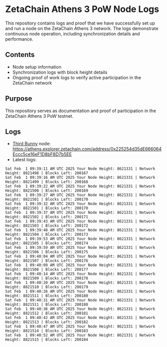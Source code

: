 # ZetaChain Athens 3 PoW Node Logs
This repository contains logs and proof that we have successfully set up and run a node on the ZetaChain Athens 3 network. The logs demonstrate continuous node operation, including synchronization details and performance.

## Contents
- Node setup information
- Synchronization logs with block height details
- Ongoing proof of work logs to verify active participation in the ZetaChain network

## Purpose
This repository serves as documentation and proof of participation in the ZetaChain Athens 3 PoW testnet.

## Logs

- [Third Bunny](https://thirdbunny.xyz/) node: https://athens.explorer.zetachain.com/address/0x225254d35dE666064Eccc5ce16eF1D8bF8D7b5EE
- Latest logs:
```
Sat Feb  1 09:39:11 AM UTC 2025 Your Node Height: 8621331 | Network Height: 8821498 | Blocks Left: 200167
Sat Feb  1 09:39:16 AM UTC 2025 Your Node Height: 8621331 | Network Height: 8821499 | Blocks Left: 200168
Sat Feb  1 09:39:22 AM UTC 2025 Your Node Height: 8621331 | Network Height: 8821500 | Blocks Left: 200169
Sat Feb  1 09:39:27 AM UTC 2025 Your Node Height: 8621331 | Network Height: 8821501 | Blocks Left: 200170
Sat Feb  1 09:39:32 AM UTC 2025 Your Node Height: 8621331 | Network Height: 8821501 | Blocks Left: 200170
Sat Feb  1 09:39:37 AM UTC 2025 Your Node Height: 8621331 | Network Height: 8821502 | Blocks Left: 200171
Sat Feb  1 09:39:43 AM UTC 2025 Your Node Height: 8621331 | Network Height: 8821503 | Blocks Left: 200172
Sat Feb  1 09:39:48 AM UTC 2025 Your Node Height: 8621331 | Network Height: 8821504 | Blocks Left: 200173
Sat Feb  1 09:39:53 AM UTC 2025 Your Node Height: 8621331 | Network Height: 8821505 | Blocks Left: 200174
Sat Feb  1 09:39:59 AM UTC 2025 Your Node Height: 8621331 | Network Height: 8821506 | Blocks Left: 200175
Sat Feb  1 09:40:04 AM UTC 2025 Your Node Height: 8621331 | Network Height: 8821507 | Blocks Left: 200176
Sat Feb  1 09:40:09 AM UTC 2025 Your Node Height: 8621331 | Network Height: 8821508 | Blocks Left: 200177
Sat Feb  1 09:40:14 AM UTC 2025 Your Node Height: 8621331 | Network Height: 8821509 | Blocks Left: 200178
Sat Feb  1 09:40:20 AM UTC 2025 Your Node Height: 8621331 | Network Height: 8821510 | Blocks Left: 200179
Sat Feb  1 09:40:26 AM UTC 2025 Your Node Height: 8621331 | Network Height: 8821511 | Blocks Left: 200180
Sat Feb  1 09:40:31 AM UTC 2025 Your Node Height: 8621331 | Network Height: 8821511 | Blocks Left: 200180
Sat Feb  1 09:40:36 AM UTC 2025 Your Node Height: 8621331 | Network Height: 8821512 | Blocks Left: 200181
Sat Feb  1 09:40:42 AM UTC 2025 Your Node Height: 8621331 | Network Height: 8821513 | Blocks Left: 200182
Sat Feb  1 09:40:47 AM UTC 2025 Your Node Height: 8621331 | Network Height: 8821514 | Blocks Left: 200183
Sat Feb  1 09:40:52 AM UTC 2025 Your Node Height: 8621331 | Network Height: 8821515 | Blocks Left: 200184
```
